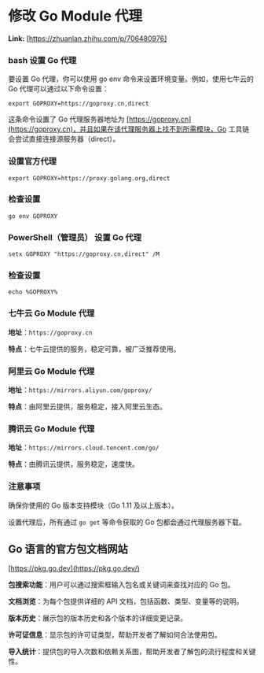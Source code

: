 # 修改 Go Module 代理



 **Link:** [https://zhuanlan.zhihu.com/p/706480976]

### bash 设置 Go 代理  

要设置 Go 代理，你可以使用 go env 命令来设置环境变量。例如，使用七牛云的 Go 代理可以通过以下命令设置：

```
export GOPROXY=https://goproxy.cn,direct
```

这条命令设置了 Go 代理服务器地址为 [https://goproxy.cn](https://goproxy.cn)，并且如果在该代理服务器上找不到所需模块，Go 工具链会尝试直接连接源服务器（direct）。

### 设置官方代理  
```
export GOPROXY=https://proxy.golang.org,direct
```
### 检查设置  
```
go env GOPROXY
```
### PowerShell（管理员） 设置 Go 代理  
```
setx GOPROXY "https://goproxy.cn,direct" /M
```
### 检查设置  
```
echo %GOPROXY%
```
### 七牛云 Go Module 代理  

**地址**：`https://goproxy.cn`

**特点**：七牛云提供的服务，稳定可靠，被广泛推荐使用。

### 阿里云 Go Module 代理  

**地址**：`https://mirrors.aliyun.com/goproxy/`

**特点**：由阿里云提供，服务稳定，接入阿里云生态。

### 腾讯云 Go Module 代理  

**地址**：`https://mirrors.cloud.tencent.com/go/`

**特点**：由腾讯云提供，服务稳定，速度快。

### 注意事项  

确保你使用的 Go 版本支持模块（Go 1.11 及以上版本）。

设置代理后，所有通过 `go get` 等命令获取的 Go 包都会通过代理服务器下载。

## Go 语言的官方包文档网站  
[https://pkg.go.dev](https://pkg.go.dev/)

**包搜索功能**：用户可以通过搜索框输入包名或关键词来查找对应的 Go 包。

**文档浏览**：为每个包提供详细的 API 文档，包括函数、类型、变量等的说明。

**版本历史**：展示包的版本历史和各个版本的详细变更记录。

**许可证信息**：显示包的许可证类型，帮助开发者了解如何合法使用包。

**导入统计**：提供包的导入次数和依赖关系图，帮助开发者了解包的流行程度和关键性。

